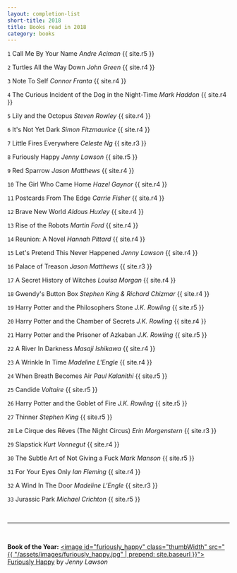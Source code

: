 ```yaml
---
layout: completion-list
short-title: 2018
title: Books read in 2018
category: books
---
```


`1` Call Me By Your Name _Andre Aciman_ {{ site.r5 }}

`2` Turtles All the Way Down _John Green_ {{ site.r4 }}

`3` Note To Self _Connor Franta_ {{ site.r4 }}

`4` The Curious Incident of the Dog in the Night-Time _Mark Haddon_ {{ site.r4 }}

`5` Lily and the Octopus _Steven Rowley_ {{ site.r4 }}

`6` It's Not Yet Dark _Simon Fitzmaurice_ {{ site.r4 }}

`7` Little Fires Everywhere _Celeste Ng_ {{ site.r3 }}

`8` Furiously Happy _Jenny Lawson_ {{ site.r5 }}

`9` Red Sparrow _Jason Matthews_ {{ site.r4 }}

`10` The Girl Who Came Home _Hazel Gaynor_ {{ site.r4 }}

`11` Postcards From The Edge _Carrie Fisher_ {{ site.r4 }}

`12` Brave New World _Aldous Huxley_ {{ site.r4 }}

`13` Rise of the Robots _Martin Ford_ {{ site.r4 }}

`14` Reunion: A Novel _Hannah Pittard_ {{ site.r4 }}

`15` Let's Pretend This Never Happened _Jenny Lawson_ {{ site.r4 }}

`16` Palace of Treason _Jason Matthews_ {{ site.r3 }}

`17` A Secret History of Witches _Louisa Morgan_ {{ site.r4 }}

`18` Gwendy's Button Box _Stephen King & Richard Chizmar_ {{ site.r4 }}

`19` Harry Potter and the Philosophers Stone  _J.K. Rowling_ {{ site.r5 }}

`20` Harry Potter and the Chamber of Secrets _J.K. Rowling_ {{ site.r4 }}

`21` Harry Potter and the Prisoner of Azkaban _J.K. Rowling_ {{ site.r5 }}

`22` A River In Darkness _Masaji Ishikawa_ {{ site.r4 }}

`23` A Wrinkle In Time _Madeline L'Engle_ {{ site.r4 }}

`24` When Breath Becomes Air _Paul Kalanithi_ {{ site.r5 }}

`25` Candide  _Voltaire_ {{ site.r5 }}

`26` Harry Potter and the Goblet of Fire _J.K. Rowling_ {{ site.r5 }}

`27` Thinner _Stephen King_ {{ site.r5 }}

`28` Le Cirque des Rêves (The Night Circus) _Erin Morgenstern_ {{ site.r3 }}

`29` Slapstick _Kurt Vonnegut_ {{ site.r4 }}

`30` The Subtle Art of Not Giving a Fuck _Mark Manson_ {{ site.r5 }}

`31` For Your Eyes Only _Ian Fleming_ {{ site.r4 }}

`32` A Wind In The Door _Madeline L'Engle_ {{ site.r3 }}

`33` Jurassic Park _Michael Crichton_ {{ site.r5 }}

<br>
<hr>
<br>

<b>Book of the Year:</b> <a href="https://www.amazon.com/Furiously-Happy-Funny-Horrible-Things/dp/1250077028/ref=tmm_pap_swatch_0?_encoding=UTF8&qid=&sr="><image id="furiously_happy" class="thumbWidth" src="{{ "/assets/images/furiously_happy.jpg" | prepend: site.baseurl }}"></image> Furiously Happy</a> by _Jenny Lawson_
